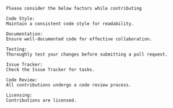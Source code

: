     Please consider the below factors while contributing
    
    Code Style:
    Maintain a consistent code style for readability.
    
    Documentation:   
    Ensure well-documented code for effective collaboration.
    
    Testing:
    Thoroughly test your changes before submitting a pull request.
    
    Issue Tracker:  
    Check the Issue Tracker for tasks.
    
    Code Review: 
    All contributions undergo a code review process.
    
    Licensing:
    Contributions are licensed.
